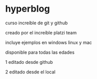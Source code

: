 # hyperblog
curso increíble de git y github

creado por el increíble platzi team

incluye ejemplos en windows linux y mac

disponible para todas las edades

1 editado desde github

2 editado desde el local